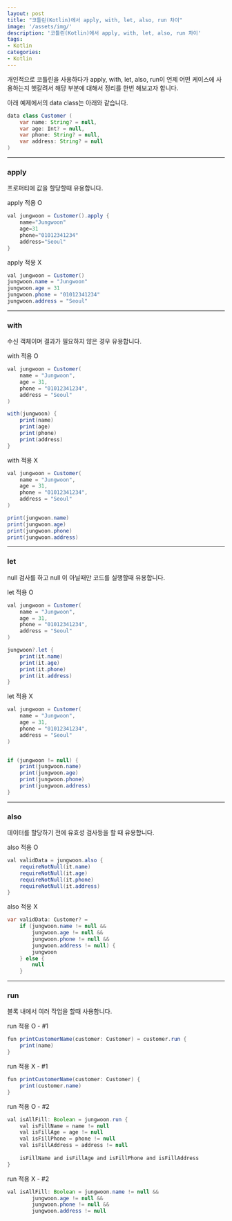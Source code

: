 ```yaml
---
layout: post
title: "코틀린(Kotlin)에서 apply, with, let, also, run 차이"
image: '/assets/img/'
description: '코틀린(Kotlin)에서 apply, with, let, also, run 차이'
tags:
- Kotlin
categories:
- Kotlin
---
```


개인적으로 코틀린을 사용하다가 apply, with, let, also, run이 언제 어떤 케이스에 사용하는지 햇갈려서 해당 부분에 대해서 정리를 한번 해보고자 합니다.

아래 예제에서의 data class는 아래와 같습니다.

```java
data class Customer (
    var name: String? = null,
    var age: Int? = null,
    var phone: String? = null,
    var address: String? = null
)
```

---

### apply

프로퍼티에 값을 할당할때 유용합니다.

apply 적용 O

```java
val jungwoon = Customer().apply {
    name="Jungwoon"
    age=31
    phone="01012341234"
    address="Seoul"
}
```

apply 적용 X

```java
val jungwoon = Customer()
jungwoon.name = "Jungwoon"
jungwoon.age = 31
jungwoon.phone = "01012341234"
jungwoon.address = "Seoul"
```

---

### with

수신 객체이며 결과가 필요하지 않은 경우 유용합니다.

with 적용 O

```java
val jungwoon = Customer(
    name = "Jungwoon",
    age = 31,
    phone = "01012341234",
    address = "Seoul"
)

with(jungwoon) {
    print(name)
    print(age)
    print(phone)
    print(address)
}
```

with 적용 X

```java
val jungwoon = Customer(
    name = "Jungwoon",
    age = 31,
    phone = "01012341234",
    address = "Seoul"
)

print(jungwoon.name)
print(jungwoon.age)
print(jungwoon.phone)
print(jungwoon.address)
```

---

### let

null 검사를 하고 null 이 아닐때만 코드를 실행할때 유용합니다.

let 적용 O

```java
val jungwoon = Customer(
    name = "Jungwoon",
    age = 31,
    phone = "01012341234",
    address = "Seoul"
)

jungwoon?.let {
    print(it.name)
    print(it.age)
    print(it.phone)
    print(it.address)
}
```

let 적용 X

```java
val jungwoon = Customer(
    name = "Jungwoon",
    age = 31,
    phone = "01012341234",
    address = "Seoul"
)


if (jungwoon != null) {
    print(jungwoon.name)
    print(jungwoon.age)
    print(jungwoon.phone)
    print(jungwoon.address)
}
```

---

### also

데이터를 할당하기 전에 유효성 검사등을 할 때 유용합니다.

also 적용 O

```java
val validData = jungwoon.also {
    requireNotNull(it.name)
    requireNotNull(it.age)
    requireNotNull(it.phone)
    requireNotNull(it.address)
}
```

also 적용 X

```java
var validData: Customer? = 
    if (jungwoon.name != null &&
        jungwoon.age != null && 
        jungwoon.phone != null && 
        jungwoon.address != null) {
        jungwoon
    } else {
        null
    }
```

---

### run

블록 내에서 여러 작업을 할때 사용합니다.

run 적용 O - #1

```java
fun printCustomerName(customer: Customer) = customer.run { 
    print(name)
}
```

run 적용 X - #1

```java
fun printCustomerName(customer: Customer) {
    print(customer.name)
}
```

run 적용 O - #2

```java
val isAllFill: Boolean = jungwoon.run {
    val isFillName = name != null 
    val isFillAge = age != null 
    val isFillPhone = phone != null 
    val isFillAddress = address != null
    
    isFillName and isFillAge and isFillPhone and isFillAddress
}
```

run 적용 X - #2

```java
val isAllFill: Boolean = jungwoon.name != null &&
        jungwoon.age != null &&
        jungwoon.phone != null &&
        jungwoon.address != null
```

